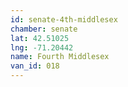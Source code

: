 ```yaml
---
id: senate-4th-middlesex
chamber: senate
lat: 42.51025
lng: -71.20442
name: Fourth Middlesex
van_id: 018
---
```

